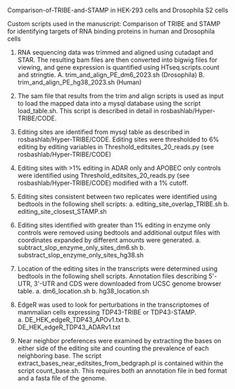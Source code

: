 Comparison-of-TRIBE-and-STAMP in HEK-293 cells and Drosophila S2 cells

Custom scripts used in the manuscript: Comparison of TRIBE and STAMP for identifying targets of RNA binding proteins in human and Drosophila cells

1) RNA sequencing data was trimmed and aligned using cutadapt and STAR.  The resulting bam files are then converted into bigwig files for viewing, and gene expression is quantified using HTseq.scripts.count and stringtie.
    A. trim_and_align_PE_dm6_2023.sh (Drosophila)
    B. trim_and_align_PE_hg38_2023.sh (Human)

2) The sam file that results from the trim and align scripts is used as input to load the mapped data into a mysql database using the script load_table.sh.  This script is described in detail in rosbashlab/Hyper-TRIBE/CODE.

3) Editing sites are identified from mysql table as described in rosbashlab/Hyper-TRIBE/CODE.  Editing sites were thresholded to 6% editing by editing variables in Threshold_editsites_20_reads.py (see rosbashlab/Hyper-TRIBE/CODE)

4) Editing sites with >1% editing in ADAR only and APOBEC only controls were identified using Threshold_editsites_20_reads.py (see rosbashlab/Hyper-TRIBE/CODE) modified with a 1% cutoff. 

5) Editing sites consistent between two replicates were identified using bedtools in the following shell scripts:
    a. editing_site_overlap_TRIBE.sh
    b. editing_site_closest_STAMP.sh

6) Editing sites identified with greater than 1% editing in enzyme only controls were removed using bedtools and additional output files with coordinates expanded by different amounts were generated.
    a. subtract_slop_enzyme_only_sites_dm6.sh
    b. substract_slop_enzyme_only_sites_hg38.sh
    
    
7) Location of the editing sites in the transcripts were determined using bedtools in the following shell scripts.  Annotation files describing 5'-UTR, 3'-UTR and CDS were downloaded from UCSC genome browser table.
    a. dm6_location.sh
    b. hg38_location.sh
    
8) EdgeR was used to look for perturbations in the transcriptomes of mammalian cells expressing TDP43-TRIBE or TDP43-STAMP.  
    a. DE_HEK_edgeR_TDP43_APOv1.txt 
    b. DE_HEK_edgeR_TDP43_ADARv1.txt 
    
9) Near neighbor preferences were examined by extracting the bases on either side of the editing site and counting the prevalence of each neighboring base.  The script extract_bases_near_editsites_from_bedgraph.pl is contained within the script count_base.sh.  This requires both an annotation file in bed format and a fasta file of the genome.


    
